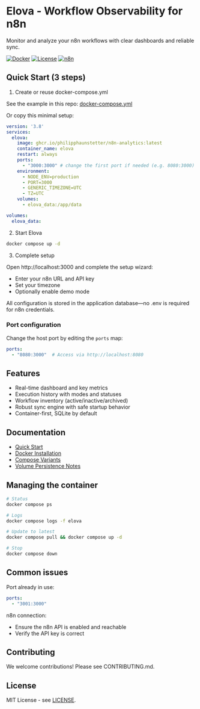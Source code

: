 # Elova - Workflow Observability for n8n

Monitor and analyze your n8n workflows with clear dashboards and reliable sync.

[![Docker](https://img.shields.io/badge/Docker-Ready-blue?logo=docker)](./QUICK_START.md)
[![License](https://img.shields.io/badge/License-MIT-green.svg)](./LICENSE)
[![n8n](https://img.shields.io/badge/n8n-Compatible-FF6D5A?logo=n8n)](https://n8n.io)

## Quick Start (3 steps)

1) Create or reuse docker-compose.yml

See the example in this repo: [docker-compose.yml](./docker-compose.yml)

Or copy this minimal setup:

```yaml
version: '3.8'
services:
  elova:
    image: ghcr.io/philipphaunstetter/n8n-analytics:latest
    container_name: elova
    restart: always
    ports:
      - "3000:3000" # change the first port if needed (e.g. 8080:3000)
    environment:
      - NODE_ENV=production
      - PORT=3000
      - GENERIC_TIMEZONE=UTC
      - TZ=UTC
    volumes:
      - elova_data:/app/data

volumes:
  elova_data:
```

2) Start Elova

```bash
docker compose up -d
```

3) Complete setup

Open http://localhost:3000 and complete the setup wizard:
- Enter your n8n URL and API key
- Set your timezone
- Optionally enable demo mode

All configuration is stored in the application database—no .env is required for n8n credentials.

### Port configuration

Change the host port by editing the `ports` map:

```yaml
ports:
  - "8080:3000"  # Access via http://localhost:8080
```

## Features

- Real-time dashboard and key metrics
- Execution history with modes and statuses
- Workflow inventory (active/inactive/archived)
- Robust sync engine with safe startup behavior
- Container-first, SQLite by default

## Documentation

- [Quick Start](./QUICK_START.md)
- [Docker Installation](./docs/DOCKER_INSTALLATION.md)
- [Compose Variants](./docs/DOCKER_COMPOSE_FILES.md)
- [Volume Persistence Notes](./docs/DOCKER_VOLUME_FIX.md)

## Managing the container

```bash
# Status
docker compose ps

# Logs
docker compose logs -f elova

# Update to latest
docker compose pull && docker compose up -d

# Stop
docker compose down
```

## Common issues

Port already in use:

```yaml
ports:
  - "3001:3000"
```

n8n connection:
- Ensure the n8n API is enabled and reachable
- Verify the API key is correct

## Contributing

We welcome contributions! Please see CONTRIBUTING.md.

## License

MIT License - see [LICENSE](./LICENSE).
